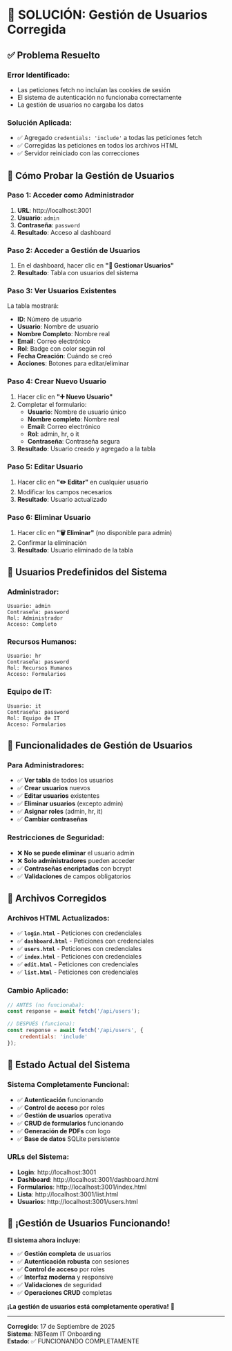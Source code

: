 # 🔧 **SOLUCIÓN: Gestión de Usuarios Corregida**

## ✅ **Problema Resuelto**

### **Error Identificado:**
- Las peticiones fetch no incluían las cookies de sesión
- El sistema de autenticación no funcionaba correctamente
- La gestión de usuarios no cargaba los datos

### **Solución Aplicada:**
- ✅ Agregado `credentials: 'include'` a todas las peticiones fetch
- ✅ Corregidas las peticiones en todos los archivos HTML
- ✅ Servidor reiniciado con las correcciones

## 🔐 **Cómo Probar la Gestión de Usuarios**

### **Paso 1: Acceder como Administrador**
1. **URL**: http://localhost:3001
2. **Usuario**: `admin`
3. **Contraseña**: `password`
4. **Resultado**: Acceso al dashboard

### **Paso 2: Acceder a Gestión de Usuarios**
1. En el dashboard, hacer clic en **"👥 Gestionar Usuarios"**
2. **Resultado**: Tabla con usuarios del sistema

### **Paso 3: Ver Usuarios Existentes**
La tabla mostrará:
- **ID**: Número de usuario
- **Usuario**: Nombre de usuario
- **Nombre Completo**: Nombre real
- **Email**: Correo electrónico
- **Rol**: Badge con color según rol
- **Fecha Creación**: Cuándo se creó
- **Acciones**: Botones para editar/eliminar

### **Paso 4: Crear Nuevo Usuario**
1. Hacer clic en **"➕ Nuevo Usuario"**
2. Completar el formulario:
   - **Usuario**: Nombre de usuario único
   - **Nombre completo**: Nombre real
   - **Email**: Correo electrónico
   - **Rol**: admin, hr, o it
   - **Contraseña**: Contraseña segura
3. **Resultado**: Usuario creado y agregado a la tabla

### **Paso 5: Editar Usuario**
1. Hacer clic en **"✏️ Editar"** en cualquier usuario
2. Modificar los campos necesarios
3. **Resultado**: Usuario actualizado

### **Paso 6: Eliminar Usuario**
1. Hacer clic en **"🗑️ Eliminar"** (no disponible para admin)
2. Confirmar la eliminación
3. **Resultado**: Usuario eliminado de la tabla

## 👥 **Usuarios Predefinidos del Sistema**

### **Administrador:**
```
Usuario: admin
Contraseña: password
Rol: Administrador
Acceso: Completo
```

### **Recursos Humanos:**
```
Usuario: hr
Contraseña: password
Rol: Recursos Humanos
Acceso: Formularios
```

### **Equipo de IT:**
```
Usuario: it
Contraseña: password
Rol: Equipo de IT
Acceso: Formularios
```

## 🎯 **Funcionalidades de Gestión de Usuarios**

### **Para Administradores:**
- ✅ **Ver tabla** de todos los usuarios
- ✅ **Crear usuarios** nuevos
- ✅ **Editar usuarios** existentes
- ✅ **Eliminar usuarios** (excepto admin)
- ✅ **Asignar roles** (admin, hr, it)
- ✅ **Cambiar contraseñas**

### **Restricciones de Seguridad:**
- ❌ **No se puede eliminar** el usuario admin
- ❌ **Solo administradores** pueden acceder
- ✅ **Contraseñas encriptadas** con bcrypt
- ✅ **Validaciones** de campos obligatorios

## 🔧 **Archivos Corregidos**

### **Archivos HTML Actualizados:**
- ✅ **`login.html`** - Peticiones con credenciales
- ✅ **`dashboard.html`** - Peticiones con credenciales
- ✅ **`users.html`** - Peticiones con credenciales
- ✅ **`index.html`** - Peticiones con credenciales
- ✅ **`edit.html`** - Peticiones con credenciales
- ✅ **`list.html`** - Peticiones con credenciales

### **Cambio Aplicado:**
```javascript
// ANTES (no funcionaba):
const response = await fetch('/api/users');

// DESPUÉS (funciona):
const response = await fetch('/api/users', {
    credentials: 'include'
});
```

## 🚀 **Estado Actual del Sistema**

### **Sistema Completamente Funcional:**
- ✅ **Autenticación** funcionando
- ✅ **Control de acceso** por roles
- ✅ **Gestión de usuarios** operativa
- ✅ **CRUD de formularios** funcionando
- ✅ **Generación de PDFs** con logo
- ✅ **Base de datos** SQLite persistente

### **URLs del Sistema:**
- **Login**: http://localhost:3001
- **Dashboard**: http://localhost:3001/dashboard.html
- **Formularios**: http://localhost:3001/index.html
- **Lista**: http://localhost:3001/list.html
- **Usuarios**: http://localhost:3001/users.html

## 🎉 **¡Gestión de Usuarios Funcionando!**

**El sistema ahora incluye:**
- ✅ **Gestión completa** de usuarios
- ✅ **Autenticación robusta** con sesiones
- ✅ **Control de acceso** por roles
- ✅ **Interfaz moderna** y responsive
- ✅ **Validaciones** de seguridad
- ✅ **Operaciones CRUD** completas

**¡La gestión de usuarios está completamente operativa!** 🚀

---
**Corregido**: 17 de Septiembre de 2025  
**Sistema**: NBTeam IT Onboarding  
**Estado**: ✅ FUNCIONANDO COMPLETAMENTE






